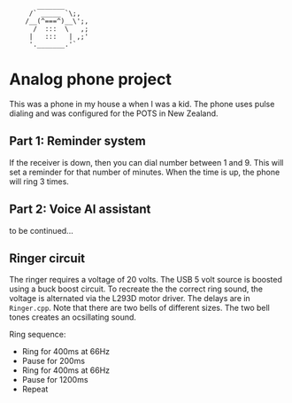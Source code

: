 ```
       _______
     /` _____ `\;,
    /__(^===^)__\';,
      /  :::  \   ,;
     |   :::   | ,;'
     '._______.'`

```
# Analog phone project

This was a phone in my house a when I was a kid. The phone uses pulse dialing and was configured for the POTS in New Zealand.

## Part 1: Reminder system

If the receiver is down, then you can dial number between 1 and 9. This will set a reminder for that number of minutes. When the time is up, the phone will ring 3 times.

## Part 2: Voice AI assistant

to be continued...

## Ringer circuit

The ringer requires a voltage of 20 volts. The USB 5 volt source is boosted using a buck boost circuit. To recreate the the correct ring sound, the voltage is alternated via the L293D motor driver. The delays are in `Ringer.cpp`. Note that there are two bells of different sizes. The two bell tones creates an ocsillating sound.

Ring sequence:
- Ring for 400ms at 66Hz
- Pause for 200ms
- Ring for 400ms at 66Hz
- Pause for 1200ms
- Repeat